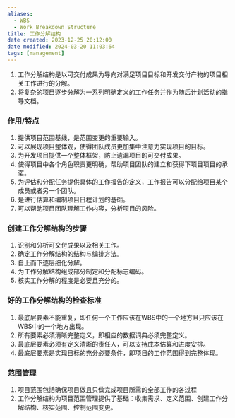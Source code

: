 ```yaml
---
aliases:
  - WBS
  - Work Breakdown Structure
title: 工作分解结构
date created: 2023-12-25 20:12:00
date modified: 2024-03-20 11:03:64
tags: [management]
---
```


1. 工作分解结构是以可交付成果为导向对满足项目目标和开发交付产物的项目相关工作进行的分解。
2. 将复杂的项目逐步分解为一系列明确定义的工作任务并作为随后计划活动的指导文档。

### 作用/特点

1. 提供项目范围基线，是范围变更的重要输入。
2. 可以展现项目整体观，使得团队成员更加集中注意力实现项目的目标。
3. 为开发项目提供一个整体框架，防止遗漏项目的可交付成果。
4. 使得项目中各个角色职责更明确，帮助项目团队的建立和获得下项目项目的承诺。
5. 为评估和分配任务提供具体的工作报告的定义，工作报告可以分配给项目某个成员或者另一个团队。
6. 是进行估算和编制项目日程计划的基础。
7. 可以帮助项目团队理解工作内容，分析项目的风险。

### 创建工作分解结构的步骤

1. 识别和分析可交付成果以及相关工作。
2. 确定工作分解结构的结构与编排方法。
3. 自上而下逐层细化分解。
4. 为工作分解结构组成部分制定和分配标志编码。
5. 核实工作分解的程度是必要且充分的。

### 好的工作分解结构的检查标准

1. 最底层要素不能重复，即任何一个工作应该在WBS中的一个地方且只应该在WBS中的一个地方出现。
2. 所有要素必须清晰完整定义，即相应的数据词典必须完整定义。
3. 最底层要素必须有定义清晰的责任人，可以支持成本估算和进度安排。
4. 最底层要素是实现目标的充分必要条件，即项目的工作范围得到完整体现。

### 范围管理

1. 项目范围包括确保项目做且只做完成项目所需的全部工作的各过程
2. 工作分解结构为项目范围管理提供了基础：收集需求、定义范围、创建工作分解结构、核实范围、控制范围变更。